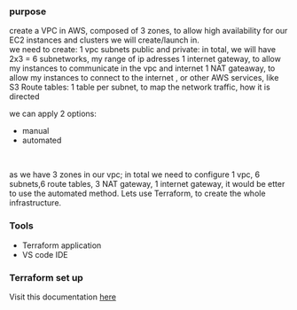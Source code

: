 

### purpose <br>
create a VPC in AWS, composed of 3 zones, to allow high availability for our EC2 instances and clusters we will create/launch in.
<br>we need to create:
1 vpc 
subnets public and private: in total, we will have 2x3 = 6 subnetworks, my range of ip adresses 
1 internet gateway, to allow my instances to communicate in the vpc and internet
1 NAT gateaway, to allow my instances to connect to the internet , or other AWS services, like S3
Route tables: 1 table per subnet, to map the network traffic, how it is directed
<br>

we can apply 2 options:<br>
- manual
- automated

<br>

as we have 3 zones in our vpc; in total we need to configure 1 vpc, 6 subnets,6 route tables, 3 NAT gateway, 1 internet gateway, it would be etter to use the automated method. Lets use Terraform, to create the whole infrastructure.<br>

### Tools

- Terraform application
- VS code IDE

### Terraform  set up

Visit this documentation [here](https://learn.hashicorp.com/tutorials/terraform/install-cli#install-terraform)

